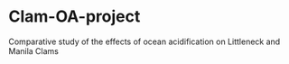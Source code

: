 # Clam-OA-project
Comparative study of the effects of ocean acidification on Littleneck and Manila Clams
